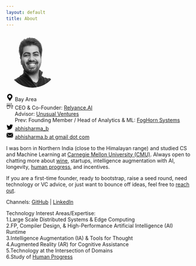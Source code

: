 ```yaml
---
layout: default
title: About
---
```


![](/assets/abhi_151.png)

![](/assets/loc.png) Bay Area   
![](/assets/work.png) CEO & Co-Founder: [Relyance.AI](https://relyance.ai/careers)  
&nbsp;&nbsp;&nbsp;&nbsp;&nbsp; Advisor: [Unusual Ventures](https://unusual.vc/)   
&nbsp;&nbsp;&nbsp;&nbsp;&nbsp; Prev: Founding Member / Head of Analytics & ML: [FogHorn Systems](https://www.foghorn.io/)   
![](/assets/twtr.png) [abhisharma_b](https://twitter.com/abhisharma_b)  
![](/assets/mail.png) [abhisharma.b at gmail dot com](mailto:abhisharma.b@gmail.com)

I was born in Northern India (close to the Himalayan range) and studied CS and Machine Learning at [Carnegie Mellon University (CMU)](https://www.cmu.edu/). Always open to chatting more about [wine](https://abhisharmab.github.io/wine/), startups, intelligence augmentation with AI, longevity, [human progress](https://youtu.be/6ZiQQ6Lalm0), and incentives.  

If you are a first-time founder, ready to bootstrap, raise a seed round, need technology or VC advice, or just want to bounce off ideas, feel free to [reach out](mailto:abhisharma.b@gmail.com).

Channels:
[GitHub](https://github.com/abhisharmab) | [LinkedIn](https://www.linkedin.com/in/abhisharmab/)  

Technology Interest Areas/Expertise:  
1.Large Scale Distributed Systems & Edge Computing  
2.FP, Compiler Design, & High-Performance Artificial Intelligence (AI) Runtime  
3.Intelligence Augmentation (IA) & Tools for Thought  
4.Augmented Reality (AR) for Cognitive Assistance  
5.Technology at the Intersection of Domains  
6.Study of [Human Progress](https://abhisharmab.github.io/progress/)  
